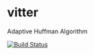 # vitter

Adaptive Huffman Algorithm

[![Build Status](https://travis-ci.org/kei-g/vitter.svg?branch=master)](https://travis-ci.org/github/kei-g/vitter)
